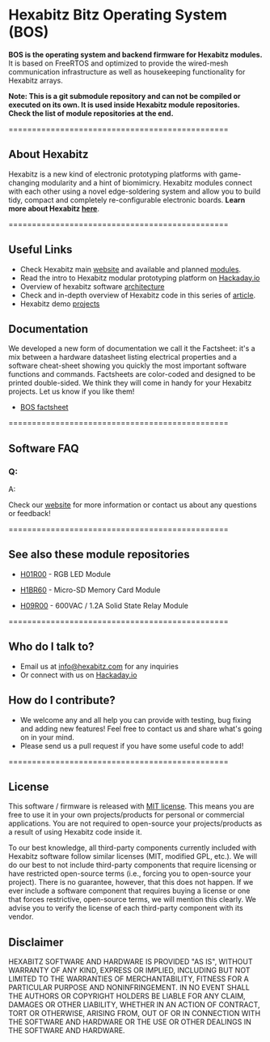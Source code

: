 # Hexabitz Bitz Operating System (BOS) #

**BOS is the operating system and backend firmware for Hexabitz modules.** It is based on FreeRTOS and optimized to provide the wired-mesh communication infrastructure as well as housekeeping functionality for Hexabitz arrays.

**Note: This is a git submodule repository and can not be compiled or executed on its own. It is used inside Hexabitz module repositories. Check the list of module repositories at the end.**

===============================================

## About Hexabitz ##

Hexabitz is a new kind of electronic prototyping platforms with game-changing modularity and a hint of biomimicry. Hexabitz modules connect with each other using a novel edge-soldering system and allow you to build tidy, compact and completely re-configurable electronic boards. **Learn more about Hexabitz [here](https://www.hexabitz.com/)**.

===============================================

## Useful Links ##

- Check Hexabitz main [website](https://www.hexabitz.com/) and available and planned [modules](https://www.hexabitz.com/modules/).
- Read the intro to Hexabitz modular prototyping platform on [Hackaday.io](https://hackaday.io/project/76446-hexabitz-modular-electronics-for-real)
- Overview of hexabitz software [architecture](https://hackaday.io/project/76446-hexabitz-modular-electronics-for-real/log/117213-hexabitz-software-architecture)
- Check and in-depth overview of Hexabitz code in this series of [article]().
- Hexabitz demo [projects](https://hackaday.io/list/87488-hexabitz-projects)

## Documentation ##
We developed a new form of documentation we call it the Factsheet: it's a mix between a hardware datasheet listing electrical properties and a software cheat-sheet showing you quickly the most important software functions and commands. Factsheets are color-coded and designed to be printed double-sided. We think they will come in handy for your Hexabitz projects. Let us know if you like them! 

- [BOS factsheet]()

===============================================

## Software FAQ ##

### Q: ###
A:


Check our [website](https://www.hexabitz.com/faq/) for more information or contact us about any questions or feedback!

===============================================

## See also these module repositories ##

- [H01R00](https://bitbucket.org/hexabitz/h01r0) - RGB LED Module

- [H1BR60](https://bitbucket.org/hexabitz/h1br6) - Micro-SD Memory Card Module

- [H09R00]() - 600VAC / 1.2A Solid State Relay Module

===============================================

## Who do I talk to? ##

* Email us at info@hexabitz.com for any inquiries
* Or connect with us on [Hackaday.io](https://hackaday.io/Hexabitz)

## How do I contribute? ##

* We welcome any and all help you can provide with testing, bug fixing and adding new features! Feel free to contact us and share what's going on in your mind.
* Please send us a pull request if you have some useful code to add!

===============================================

## License ##
This software / firmware is released with [MIT license](https://opensource.org/licenses/MIT). This means you are free to use it in your own projects/products for personal or commercial applications. You are not required to open-source your projects/products as a result of using Hexabitz code inside it.

To our best knowledge, all third-party components currently included with Hexabitz software follow similar licenses (MIT, modified GPL, etc.). We will do our best to not include third-party components that require licensing or have restricted open-source terms (i.e., forcing you to open-source your project). There is no guarantee, however, that this does not happen. If we ever include a software component that requires buying a license or one that forces restrictive, open-source terms, we will mention this clearly. We advise you to verify the license of each third-party component with its vendor. 

## Disclaimer ##
HEXABITZ SOFTWARE AND HARDWARE IS PROVIDED "AS IS", WITHOUT WARRANTY OF ANY KIND, EXPRESS OR IMPLIED, INCLUDING BUT NOT LIMITED TO THE WARRANTIES OF MERCHANTABILITY, FITNESS FOR A PARTICULAR PURPOSE AND NONINFRINGEMENT. IN NO EVENT SHALL THE AUTHORS OR COPYRIGHT HOLDERS BE LIABLE FOR ANY CLAIM, DAMAGES OR OTHER LIABILITY, WHETHER IN AN ACTION OF CONTRACT, TORT OR OTHERWISE, ARISING FROM, OUT OF OR IN CONNECTION WITH THE SOFTWARE AND HARDWARE OR THE USE OR OTHER DEALINGS IN THE SOFTWARE AND HARDWARE.
